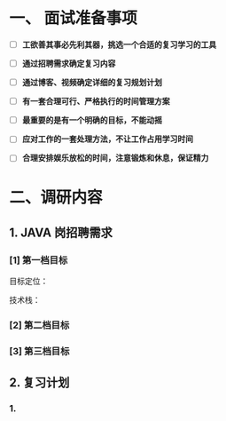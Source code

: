 # 一、 面试准备事项

- [ ] **工欲善其事必先利其器，挑选一个合适的复习学习的工具**
- [ ] **通过招聘需求确定复习内容**
- [ ] **通过博客、视频确定详细的复习规划计划**
- [ ] **有一套合理可行、严格执行的时间管理方案**
- [ ] **最重要的是有一个明确的目标，不能动摇**
- [ ] **应对工作的一套处理方法，不让工作占用学习时间**
- [ ] **合理安排娱乐放松的时间，注意锻炼和休息，保证精力**



# 二、调研内容

## 1. JAVA 岗招聘需求

### [1] 第一档目标

目标定位：

技术栈：

### [2] 第二档目标



### [3] 第三档目标



## 2. 复习计划

### 1. 


